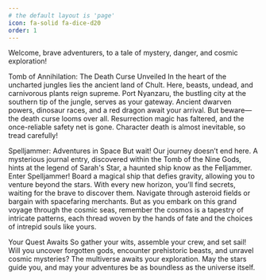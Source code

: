 ```yaml
---
# the default layout is 'page'
icon: fa-solid fa-dice-d20
order: 1
---
```



Welcome, brave adventurers, to a tale of mystery, danger, and cosmic exploration!

Tomb of Annihilation: The Death Curse Unveiled
In the heart of the uncharted jungles lies the ancient land of Chult. Here, beasts, undead, and carnivorous plants reign supreme. Port Nyanzaru, the bustling city at the southern tip of the jungle, serves as your gateway. Ancient dwarven powers, dinosaur races, and a red dragon await your arrival. But beware—the death curse looms over all. Resurrection magic has faltered, and the once-reliable safety net is gone. Character death is almost inevitable, so tread carefully!

Spelljammer: Adventures in Space
But wait! Our journey doesn’t end here. A mysterious journal entry, discovered within the Tomb of the Nine Gods, hints at the legend of Sarah's Star, a haunted ship know as the Felljammer. Enter Spelljammer! Board a magical ship that defies gravity, allowing you to venture beyond the stars. With every new horizon, you’ll find secrets, waiting for the brave to discover them. Navigate through asteroid fields or bargain with spacefaring merchants. But as you embark on this grand voyage through the cosmic seas, remember the cosmos is a tapestry of intricate patterns, each thread woven by the hands of fate and the choices of intrepid souls like yours.

Your Quest Awaits
So gather your wits, assemble your crew, and set sail! Will you uncover forgotten gods, encounter prehistoric beasts, and unravel cosmic mysteries? The multiverse awaits your exploration. May the stars guide you, and may your adventures be as boundless as the universe itself.
